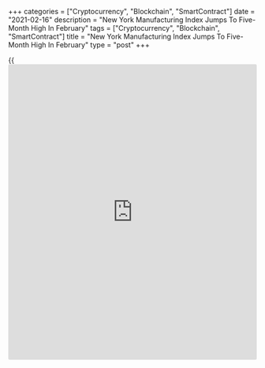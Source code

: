 +++
categories = ["Cryptocurrency", "Blockchain", "SmartContract"]
date = "2021-02-16"
description = "New York Manufacturing Index Jumps To Five-Month High In February"
tags = ["Cryptocurrency", "Blockchain", "SmartContract"]
title = "New York Manufacturing Index Jumps To Five-Month High In February"
type = "post"
+++

{{<iframe id="large-banner" src="https://www.bounty.group/#slide=19.0" width="100%" height="600" scrolling="no" style="border: 0px solid rgb(216, 221, 230); border-radius: 3px;">}}

New York manufacturing activity grew at its fastest pace in months in
February, according to a report released by the Federal Reserve Bank of
New York on Tuesday.

The New York Fed said its general [business][1] conditions index jumped
to 12.1 in February from 3.5 in January, with a positive reading
indicating growth in regional manufacturing activity. Economists had
expected the index to rise to 6.0.

With the much bigger than expected increase, the general business
conditions index reached its highest level since hitting 17.0 last
September.

The surge by the headline index was partly due to an acceleration in the
pace of new orders growth, as the new orders index climbed to 10.8 in
February from 6.6 in January.

The number of employees index also inched up to 12.1 in February from
11.2 in January, indicating a slightly faster rate of job growth.

The report also said the prices paid index surged up to 57.8 in February
from 45.5 in January, while the prices received index climbed to 23.4
from 15.2.

On the other hand, the shipments index slid to 4.0 in February from 7.3
in January, pointing to a slowdown in the pace of growth.

The New York Fed said the index for future business conditions rose to
34.9 in February from 31.9 in January, suggesting firms remain
optimistic about future conditions.

"Manufacturing's near-term prospects are fairly bright, with solid goods
demand, pandemic fiscal relief from the American Rescue Plan, and
inventory restocking all set to keep activity growing at a healthy
clip," Oren Klachkin, Lead U.S. Economist at Oxford Economics.

He added, "Looking farther ahead, factory gears will grind at a slower
speed heading into the summer months as vaccine diffusion and improving
[health][2] conditions tilt the recovery in favor of hard-hit services,
though manufacturing will stay well supported overall in 2021."

On Thursday, the Philadelphia Federal Reserve is scheduled to release
its report on regional manufacturing activity in the month of February.
The Philly Fed Index is expected to dip to 20.0 in February from 26.5 in
January.

For comments and feedback [contact](https://www.playgroundfx.com/contact/): editorial@rtt[news](https://www.letsplayfx.com/blog/forex-news-website/).com

[Economic News][3]

 **What parts of the world are seeing the best (and worst) economic
performances lately? Click[here][4] to check out our [Econ Scorecard][4]
and find out! See up-to-the-moment [ranking](https://www.playgroundfx.com/blog/crypto-exchange-ranking/)s for the best and worst
performers in [GDP][5], [unemployment rate][6], [inflation][7] and much
more.**

   1. www.rtt[news](https://www.letsplayfx.com/blog/forex-news-website/).com/Content/Business.aspx
   2. www.rtt[news](https://www.letsplayfx.com/blog/forex-news-website/).com/Content/Health.aspx
   3. www.rtt[news](https://www.letsplayfx.com/blog/forex-news-website/).com/Content/EconomicNews.aspx
   4. www.rtt[news](https://www.letsplayfx.com/blog/forex-news-website/).com/economic-scorecard/world-rank/PPI/highest-performance.aspx
   5. www.rtt[news](https://www.letsplayfx.com/blog/forex-news-website/).com/economic-scorecard/world-rank/GDP/highest-performance.aspx
   6. www.rtt[news](https://www.letsplayfx.com/blog/forex-news-website/).com/economic-scorecard/world-rank/unemployment-rate/lowest-performance.aspx
   7. www.rtt[news](https://www.letsplayfx.com/blog/forex-news-website/).com/economic-scorecard/world-rank/CPI/highest-performance.aspx